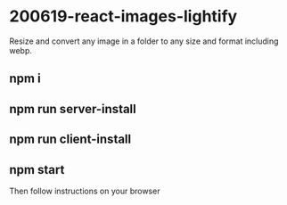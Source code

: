 # 200619-react-images-lightify

Resize and convert any image in a folder to any size and format including webp.

## npm i

## npm run server-install

## npm run client-install

## npm start

Then follow instructions on your browser
